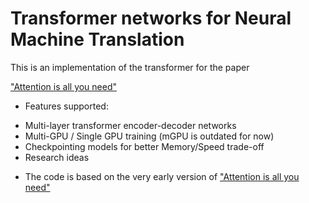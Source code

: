 # Transformer networks for Neural Machine Translation

This is an implementation of the transformer for the paper

["Attention is all you need"](https://papers.nips.cc/paper/7181-attention-is-all-you-need.pdf)

- Features supported:

+ Multi-layer transformer encoder-decoder networks
+ Multi-GPU / Single GPU training (mGPU is outdated for now)
+ Checkpointing models for better Memory/Speed trade-off
+ Research ideas 

- The code is based on the very early version of ["Attention is all you need"](https://github.com/OpenNMT/OpenNMT-py)
